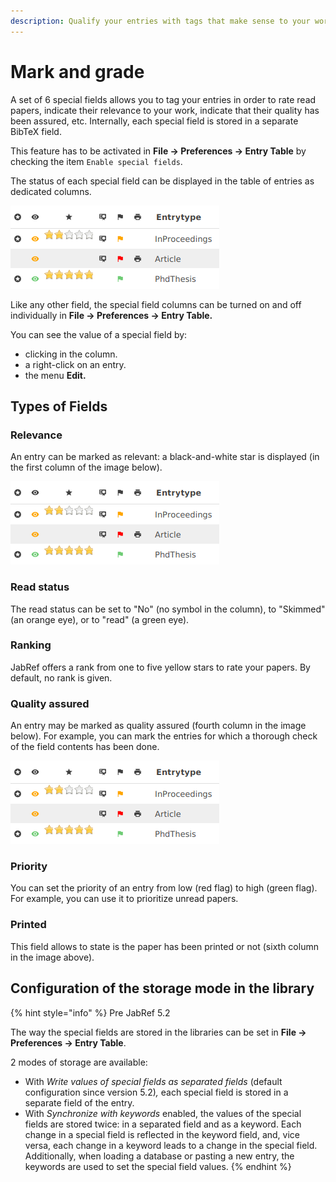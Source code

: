 ```yaml
---
description: Qualify your entries with tags that make sense to your work.
---
```


# Mark and grade

A set of 6 special fields allows you to tag your entries in order to rate read papers, indicate their relevance to your work, indicate that their quality has been assured, etc. Internally, each special field is stored in a separate BibTeX field.

This feature has to be activated in **File → Preferences → Entry Table** by checking the item `Enable special fields`.

The status of each special field can be displayed in the table of entries as dedicated columns.

![Six special fields can be displayed in the table of entries](<../.gitbook/assets/specialfields-6columns-5.2 (10).png>)

Like any other field, the special field columns can be turned on and off individually in **File → Preferences → Entry Table.**

You can see the value of a special field by:

* clicking in the column.
* a right-click on an entry.
* the menu **Edit.**

## Types of Fields

### Relevance

An entry can be marked as relevant: a black-and-white star is displayed (in the first column of the image below).

![](<../.gitbook/assets/specialfields-6columns-5.2 (10).png>)

### Read status

The read status can be set to "No" (no symbol in the column), to "Skimmed" (an orange eye), or to "read" (a green eye).

### Ranking

JabRef offers a rank from one to five yellow stars to rate your papers. By default, no rank is given.

### Quality assured

An entry may be marked as quality assured (fourth column in the image below). For example, you can mark the entries for which a thorough check of the field contents has been done.

![](<../.gitbook/assets/specialfields-6columns-5.2 (10).png>)

### Priority

You can set the priority of an entry from low (red flag) to high (green flag). For example, you can use it to prioritize unread papers.

### Printed

This field allows to state is the paper has been printed or not (sixth column in the image above).

## Configuration of the storage mode in the library

{% hint style="info" %}
Pre JabRef 5.2

The way the special fields are stored in the libraries can be set in **File → Preferences → Entry Table**.​

2 modes of storage are available:

* With _Write values of special fields as separated fields_ (default configuration since version 5.2)_,_ each special field is stored in a separate field of the entry.
* With _Synchronize with keywords_ enabled, the values of the special fields are stored twice: in a separated field and as a keyword. Each change in a special field is reflected in the keyword field, and, vice versa, each change in a keyword leads to a change in the special field. Additionally, when loading a database or pasting a new entry, the keywords are used to set the special field values.
{% endhint %}
